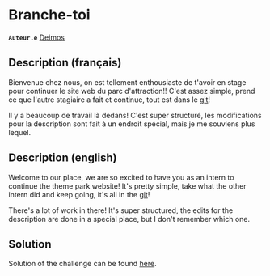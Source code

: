 # Branche-toi

**`Auteur.e`** [Deimos](https://github.com/amDeimos666)

## Description (français)

Bienvenue chez nous, on est tellement enthousiaste de t'avoir en stage pour continuer le site web du parc d'attraction!!
C'est assez simple, prend ce que l'autre stagiaire a fait et continue, tout est dans le [git](https://git-scm.com/)!

Il y a beaucoup de travail là dedans! C'est super structuré, les modifications pour la description sont fait à un endroit spécial, mais je me souviens plus lequel.

## Description (english)

Welcome to our place, we are so excited to have you as an intern to continue the theme park website!
It's pretty simple, take what the other intern did and keep going, it's all in the [git](https://git-scm.com/)!

There's a lot of work in there! It's super structured, the edits for the description are done in a special place, but I don't remember which one.

## Solution

Solution of the challenge can be found [here](solution/README.md).
